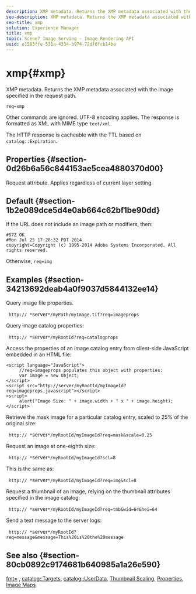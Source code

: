 ```yaml
---
description: XMP metadata. Returns the XMP metadata associated with the image specified in the request path.
seo-description: XMP metadata. Returns the XMP metadata associated with the image specified in the request path.
seo-title: xmp
solution: Experience Manager
title: xmp
topic: Scene7 Image Serving - Image Rendering API
uuid: e1583ffe-531a-4334-b974-72df6fcb14ba
---
```


# xmp{#xmp}

XMP metadata. Returns the XMP metadata associated with the image specified in the request path.

 `req=xmp`

Other commands are ignored. UTF-8 encoding applies. The response is formatted as XML with MIME type `text/xml`.

The HTTP response is cacheable with the TTL based on `catalog::Expiration`.

## Properties {#section-0d26b6a56c844153ae5cea4880370d00}

Request attribute. Applies regardless of current layer setting.

## Default {#section-1b2e089dce5d4e0ab664c62bf1be90dd}

If the URL does not include an image path or modifiers, then:

```
#S7Z OK 
#Mon Jul 25 17:28:32 PDT 2014 
copyright=Copyright (c) 1995-2014 Adobe Systems Incorporated. All rights reserved.
```

Otherwise, `req=img`

## Examples {#section-34213692deab4a0f9037d5844132ee14}

Query image file properties.

` http:// *`server`*/myPath/myImage.tif?req=imageprops`

Query image catalog properties:

` http:// *`server`*/myRootId?req=catalogprops`

Access the properties of an image catalog entry from client-side JavaScript embedded in an HTML file:

```
<script language="JavaScript"> 
     //req=imageprops populates this object with properties: 
     var image = new Object; 
</script> 
<script src="http://server/myRootId/myImageId?req=imageprops,javascript"></script> 
<script> 
     alert("Image Size: " + image.width + " x " + image.height); 
</script>
```

Retrieve the mask image for a particular catalog entry, scaled to 25% of the original size:

` http:// *`server`*/myRootId/myImageId?req=mask&scale=0.25`

Request an image at one-eighth size:

` http:// *`server`*/myRootId/myImageId?scl=8`

This is the same as:

` http:// *`server`*/myRootId/myImageId?req=img&scl=8`

Request a thumbnail of an image, relying on the thumbnail attributes specified in the image catalog:

` http:// *`server`*/myRootId/myImageId?req=tmb&wid=64&hei=64`

Send a text message to the server logs:

` http:// *`server`*/myRootId?req=message&message=This%20is%20the%20message`

## See also {#section-80cb0892c9174681b640985a1a26e590}

[fmt=](../../../../../../is-api/http-ref/image-serving-api-ref/c-http-protocol-reference/c-command-reference/r-is-http-fmt.md#reference-cdf10043423b45ba9fe15157fb3ae37a) , [catalog::Targets](r_targets_cat.md#reference_4C3865D34A34421786F2A4070955575A), [catalog::UserData](r_userdata_cat.md#reference_1E552AEAD08E41489E82EC16936BC0DF), [Thumbnail Scaling](../../../../../../is-api/http-ref/image-serving-api-ref/c-http-protocol-reference/c-notes-on-server-behavior/r-thumbnail-scaling.md#reference-0f71817f721d4913b34816758d69b07f), [Properties](../../../../../../is-api/http-ref/image-serving-api-ref/c-http-protocol-reference/c-response-data/c-properties/c-properties.md#concept-49c609fd6de942cab422ee412353c9d9), [Image Maps](../../../../../../is-api/http-ref/image-serving-api-ref/c-http-protocol-reference/c-syntax-and-features/r-image-maps.md#reference-ff7d1bac2a064104b0c508a81316fdab) 
